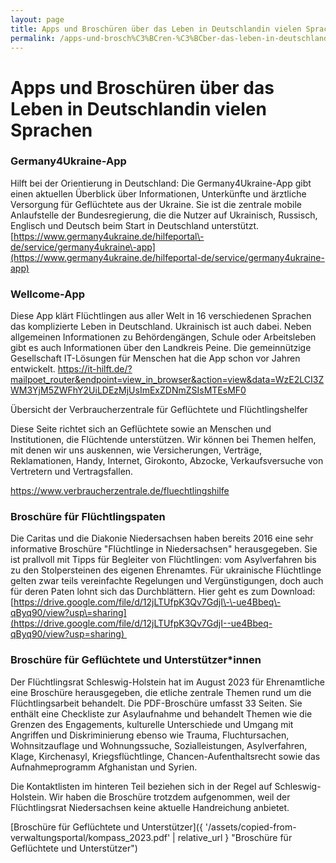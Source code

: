 ```yaml
---
layout: page
title: Apps und Broschüren über das Leben in Deutschlandin vielen Sprachen
permalink: /apps-und-brosch%C3%BCren-%C3%BCber-das-leben-in-deutschland-in-vielen-sprachen/
---
```


Apps und Broschüren über das Leben in Deutschlandin vielen Sprachen
===================================================================

### Germany4Ukraine\-App

Hilft bei der Orientierung in Deutschland: Die Germany4Ukraine\-App gibt einen aktuellen Überblick über Informationen, Unterkünfte und ärztliche Versorgung für Geflüchtete aus der Ukraine. Sie ist die zentrale mobile Anlaufstelle der Bundesregierung, die die Nutzer auf Ukrainisch, Russisch, Englisch und Deutsch beim Start in Deutschland unterstützt. [https://www.germany4ukraine.de/hilfeportal\-de/service/germany4ukraine\-app](https://www.germany4ukraine.de/hilfeportal-de/service/germany4ukraine-app)

### Wellcome\-App

Diese App klärt Flüchtlingen aus aller Welt in 16 verschiedenen Sprachen das komplizierte Leben in Deutschland. Ukrainisch ist auch dabei. Neben allgemeinen Informationen zu Behördengängen, Schule oder Arbeitsleben gibt es auch Informationen über den Landkreis Peine. Die gemeinnützige Gesellschaft IT\-Lösungen für Menschen hat die App schon vor Jahren entwickelt. [https://it\-hilft.de/?mailpoet\_router&endpoint\=view\_in\_browser&action\=view&data\=WzE2LCI3ZWM3YjM5ZWFhY2UiLDEzMjUsImExZDNmZSIsMTEsMF0](https://it-hilft.de/?mailpoet_router&endpoint=view_in_browser&action=view&data=WzE2LCI3ZWM3YjM5ZWFhY2UiLDEzMjUsImExZDNmZSIsMTEsMF0)

Übersicht der Verbraucherzentrale für Geflüchtete und Flüchtlingshelfer

Diese Seite richtet sich an Geflüchtete sowie an Menschen und Institutionen, die Flüchtende unterstützen. Wir können bei Themen helfen, mit denen wir uns auskennen, wie Versicherungen, Verträge, Reklamationen, Handy, Internet, Girokonto, Abzocke, Verkaufsversuche von Vertretern und Vertragsfallen.

<https://www.verbraucherzentrale.de/fluechtlingshilfe>

### Broschüre für Flüchtlingspaten

Die Caritas und die Diakonie Niedersachsen haben bereits 2016 eine sehr informative Broschüre "Flüchtlinge in Niedersachsen" herausgegeben. Sie ist prallvoll mit Tipps für Begleiter von Flüchtlingen: vom Asylverfahren bis zu den Stolpersteinen des eigenen Ehrenamtes. Für ukrainische Flüchtlinge gelten zwar teils vereinfachte Regelungen und Vergünstigungen, doch auch für deren Paten lohnt sich das Durchblättern. Hier geht es zum Download: [https://drive.google.com/file/d/12jLTUfpK3Qv7GdjI\-\-ue4Bbeq\-qByq90/view?usp\=sharing](https://drive.google.com/file/d/12jLTUfpK3Qv7GdjI--ue4Bbeq-qByq90/view?usp=sharing) 

### Broschüre für Geflüchtete und Unterstützer\*innen

Der Flüchtlingsrat Schleswig\-Holstein hat im August 2023 für Ehrenamtliche eine Broschüre herausgegeben, die etliche zentrale Themen rund um die Flüchtlingsarbeit behandelt. Die PDF\-Broschüre umfasst 33 Seiten. Sie enthält eine Checkliste zur Asylaufnahme und behandelt Themen wie die Grenzen des Engagements, kulturelle Unterschiede und Umgang mit Angriffen und Diskriminierung ebenso wie Trauma, Fluchtursachen, Wohnsitzauflage und Wohnungssuche, Sozialleistungen, Asylverfahren, Klage, Kirchenasyl, Kriegsflüchtlinge, Chancen\-Aufenthaltsrecht sowie das Aufnahmeprogramm Afghanistan und Syrien. 

Die Kontaktlisten im hinteren Teil beziehen sich in der Regel auf Schleswig\-Holstein. Wir haben die Broschüre trotzdem aufgenommen, weil der Flüchtlingsrat Niedersachsen keine aktuelle Handreichung anbietet.

[Broschüre für Geflüchtete und Unterstützer]({ '/assets/copied-from-verwaltungsportal/kompass_2023.pdf' | relative_url } "Broschüre für Geflüchtete und Unterstützer")

